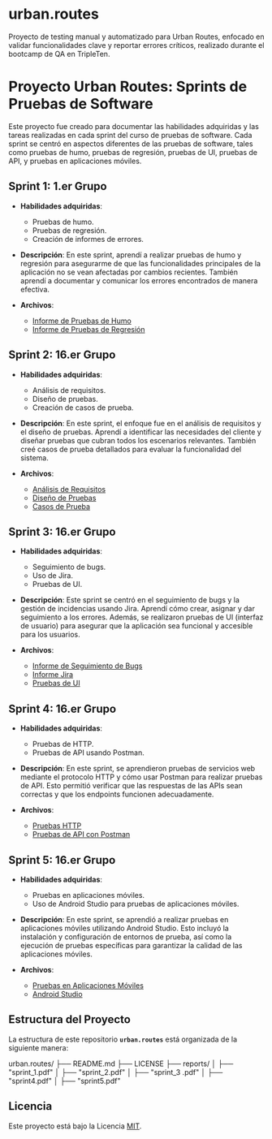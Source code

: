 # urban.routes
Proyecto de testing manual y automatizado para Urban Routes, enfocado en validar funcionalidades clave y reportar errores críticos, realizado durante el bootcamp de QA en TripleTen.
# Proyecto Urban Routes: Sprints de Pruebas de Software

Este proyecto fue creado para documentar las habilidades adquiridas y las tareas realizadas en cada sprint del curso de pruebas de software. Cada sprint se centró en aspectos diferentes de las pruebas de software, tales como pruebas de humo, pruebas de regresión, pruebas de UI, pruebas de API, y pruebas en aplicaciones móviles.

## Sprint 1: 1.er Grupo
- **Habilidades adquiridas**: 
  - Pruebas de humo.
  - Pruebas de regresión.
  - Creación de informes de errores.

- **Descripción**: En este sprint, aprendí a realizar pruebas de humo y regresión para asegurarme de que las funcionalidades principales de la aplicación no se vean afectadas por cambios recientes. También aprendí a documentar y comunicar los errores encontrados de manera efectiva.

- **Archivos**:
  - [Informe de Pruebas de Humo](sprint_1.pdf)
  - [Informe de Pruebas de Regresión](sprint_1.pdf)

## Sprint 2: 16.er Grupo
- **Habilidades adquiridas**:
  - Análisis de requisitos.
  - Diseño de pruebas.
  - Creación de casos de prueba.

- **Descripción**: En este sprint, el enfoque fue en el análisis de requisitos y el diseño de pruebas. Aprendí a identificar las necesidades del cliente y diseñar pruebas que cubran todos los escenarios relevantes. También creé casos de prueba detallados para evaluar la funcionalidad del sistema.

- **Archivos**:
  - [Análisis de Requisitos](sprint_2.pdf)
  - [Diseño de Pruebas](sprint_2.pdf)
  - [Casos de Prueba](sprint_2.pdf)

## Sprint 3: 16.er Grupo
- **Habilidades adquiridas**:
  - Seguimiento de bugs.
  - Uso de Jira.
  - Pruebas de UI.

- **Descripción**: Este sprint se centró en el seguimiento de bugs y la gestión de incidencias usando Jira. Aprendí cómo crear, asignar y dar seguimiento a los errores. Además, se realizaron pruebas de UI (interfaz de usuario) para asegurar que la aplicación sea funcional y accesible para los usuarios.

- **Archivos**:
  - [Informe de Seguimiento de Bugs](sprint_3.pdf)
  - [Informe Jira](sprint_3.pdf)
  - [Pruebas de UI](sprint_3.pdf)

## Sprint 4: 16.er Grupo
- **Habilidades adquiridas**:
  - Pruebas de HTTP.
  - Pruebas de API usando Postman.

- **Descripción**: En este sprint, se aprendieron pruebas de servicios web mediante el protocolo HTTP y cómo usar Postman para realizar pruebas de API. Esto permitió verificar que las respuestas de las APIs sean correctas y que los endpoints funcionen adecuadamente.

- **Archivos**:
  - [Pruebas HTTP](sprint4.pdf)
  - [Pruebas de API con Postman](sprint4.pdf)

## Sprint 5: 16.er Grupo
- **Habilidades adquiridas**:
  - Pruebas en aplicaciones móviles.
  - Uso de Android Studio para pruebas de aplicaciones móviles.

- **Descripción**: En este sprint, se aprendió a realizar pruebas en aplicaciones móviles utilizando Android Studio. Esto incluyó la instalación y configuración de entornos de prueba, así como la ejecución de pruebas específicas para garantizar la calidad de las aplicaciones móviles.

- **Archivos**:
  - [Pruebas en Aplicaciones Móviles](sprint5.pdf)
  - [Android Studio](sprint5.pdf)

## Estructura del Proyecto

La estructura de este repositorio **`urban.routes`** está organizada de la siguiente manera:

urban.routes/ ├── README.md ├── LICENSE ├── reports/ │ ├── "sprint_1.pdf" │ ├── "sprint_2.pdf" │ ├── "sprint_3 .pdf" │ ├── "sprint4.pdf" │ ├── "sprint5.pdf" 


## Licencia

Este proyecto está bajo la Licencia [MIT](https://opensource.org/licenses/MIT).
